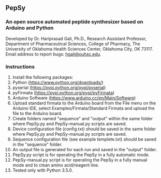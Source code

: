## PepSy
### An open source automated peptide synthesizer based on Arduino and Python
Developed by Dr. Hariprasad Gali, Ph.D., Research Assistant Professor, Department of Pharmaceutical Sciences, College of Pharmacy, The University of Oklahoma Health Sciences Center, Oklahoma City, OK 73117.
Email address to report bugs: hgali@ouhsc.edu.
### Instructions
1. Install the following packages:
  1. Python (https://www.python.org/downloads/)
  2. pyserial (https://pypi.python.org/pypi/pyserial)
  3. pyFirmata (https://pypi.python.org/pypi/pyFirmata)
  4. Arduino Software (https://www.arduino.cc/en/Main/Software)
2. Upload standard firmata to the Arduino board from the File menu on the Arduino IDE, select Examples/Firmata/Standard Firmata and upload the file to the Arduino board.
3. Create folders named "sequence" and "output" within the same folder where PepSy.py and PepSy-manual.py scripts are saved.
4. Device configuration file (config.txt) should be saved in the same folder where PepSy.py and PepSy-manual.py scripts are saved.
5. Sequence configuration file (see example templete.txt) should be saved in the "sequence" folder.
6. An output file is generated for each run and saved in the "output" folder.
7. PepSy.py script is for operating the PepSy in a fully automatic mode.
8. PepSy-manual.py script is for operating the PepSy in a fully manual mode and to clean amino acid/reagent line.
9. Tested only with Python 3.5.0.
